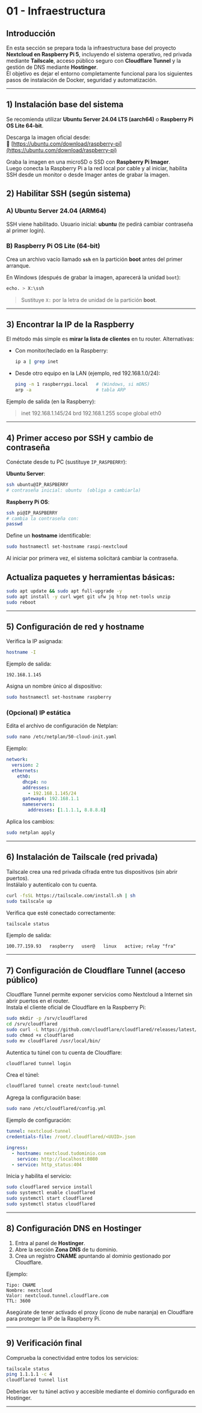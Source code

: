 # 01 - Infraestructura

## Introducción

En esta sección se prepara toda la infraestructura base del proyecto **Nextcloud en Raspberry Pi 5**, incluyendo el sistema operativo, red privada mediante **Tailscale**, acceso público seguro con **Cloudflare Tunnel** y la gestión de DNS mediante **Hostinger**.  
El objetivo es dejar el entorno completamente funcional para los siguientes pasos de instalación de Docker, seguridad y automatización.

---

## 1) Instalación base del sistema

Se recomienda utilizar **Ubuntu Server 24.04 LTS (aarch64)** o **Raspberry Pi OS Lite 64-bit**.

Descarga la imagen oficial desde:  
🔗 [https://ubuntu.com/download/raspberry-pi](https://ubuntu.com/download/raspberry-pi)

Graba la imagen en una microSD o SSD con **Raspberry Pi Imager**.  
Luego conecta la Raspberry Pi a la red local por cable y al iniciar, habilita SSH desde un monitor o desde Imager antes de grabar la imagen.

## 2) Habilitar SSH (según sistema)

### A) Ubuntu Server 24.04 (ARM64)
SSH viene habilitado. Usuario inicial: **ubuntu** (te pedirá cambiar contraseña al primer login).

### B) Raspberry Pi OS Lite (64‑bit)
Crea un archivo vacío llamado **`ssh`** en la partición **boot** antes del primer arranque.

En Windows (después de grabar la imagen, aparecerá la unidad `boot`):
```bash
echo. > X:\ssh
```
> Sustituye `X:` por la letra de unidad de la partición **boot**.

---

## 3) Encontrar la IP de la Raspberry

El método más simple es **mirar la lista de clientes** en tu router. Alternativas:

- Con monitor/teclado en la Raspberry:  
  ```bash
  ip a | grep inet
  ```
- Desde otro equipo en la LAN (ejemplo, red 192.168.1.0/24):  
  ```bash
  ping -n 1 raspberrypi.local   # (Windows, si mDNS)
  arp -a                        # tabla ARP
  ```

Ejemplo de salida (en la Raspberry):

>inet 192.168.1.145/24 brd 192.168.1.255 scope global eth0


---

## 4) Primer acceso por SSH y cambio de contraseña

Conéctate desde tu PC (sustituye `IP_RASPBERRY`):

**Ubuntu Server**:
```bash
ssh ubuntu@IP_RASPBERRY
# contraseña inicial: ubuntu  (obliga a cambiarla)
```

**Raspberry Pi OS**:
```bash
ssh pi@IP_RASPBERRY
# cambia la contraseña con:
passwd
```

Define un **hostname** identificable:
```bash
sudo hostnamectl set-hostname raspi-nextcloud
```

 Al iniciar por primera vez, el sistema solicitará cambiar la contraseña.

## Actualiza paquetes y herramientas básicas:
```bash
sudo apt update && sudo apt full-upgrade -y
sudo apt install -y curl wget git ufw jq htop net-tools unzip
sudo reboot
```

---

## 5) Configuración de red y hostname

Verifica la IP asignada:
```bash
hostname -I
```

Ejemplo de salida:
```
192.168.1.145
```

Asigna un nombre único al dispositivo:
```bash
sudo hostnamectl set-hostname raspberry
```

### (Opcional) IP estática
Edita el archivo de configuración de Netplan:
```bash
sudo nano /etc/netplan/50-cloud-init.yaml
```

Ejemplo:
```yaml
network:
  version: 2
  ethernets:
    eth0:
      dhcp4: no
      addresses:
        - 192.168.1.145/24
      gateway4: 192.168.1.1
      nameservers:
        addresses: [1.1.1.1, 8.8.8.8]
```

Aplica los cambios:
```bash
sudo netplan apply
```

---

## 6) Instalación de Tailscale (red privada)

Tailscale crea una red privada cifrada entre tus dispositivos (sin abrir puertos).  
Instálalo y autentícalo con tu cuenta.

```bash
curl -fsSL https://tailscale.com/install.sh | sh
sudo tailscale up
```

Verifica que esté conectado correctamente:
```bash
tailscale status
```

Ejemplo de salida:
```
100.77.159.93   raspberry   user@   linux   active; relay "fra"
```

---

## 7) Configuración de Cloudflare Tunnel (acceso público)

Cloudflare Tunnel permite exponer servicios como Nextcloud a Internet sin abrir puertos en el router.  
Instala el cliente oficial de Cloudflare en la Raspberry Pi:

```bash
sudo mkdir -p /srv/cloudflared
cd /srv/cloudflared
sudo curl -L https://github.com/cloudflare/cloudflared/releases/latest/download/cloudflared-linux-arm64 -o cloudflared
sudo chmod +x cloudflared
sudo mv cloudflared /usr/local/bin/
```

Autentica tu túnel con tu cuenta de Cloudflare:
```bash
cloudflared tunnel login
```

Crea el túnel:
```bash
cloudflared tunnel create nextcloud-tunnel
```

Agrega la configuración base:
```bash
sudo nano /etc/cloudflared/config.yml
```

Ejemplo de configuración:
```yaml
tunnel: nextcloud-tunnel
credentials-file: /root/.cloudflared/<UUID>.json

ingress:
  - hostname: nextcloud.tudominio.com
    service: http://localhost:8080
  - service: http_status:404
```

Inicia y habilita el servicio:
```bash
sudo cloudflared service install
sudo systemctl enable cloudflared
sudo systemctl start cloudflared
sudo systemctl status cloudflared
```

---

## 8) Configuración DNS en Hostinger

1. Entra al panel de **Hostinger**.  
2. Abre la sección **Zona DNS** de tu dominio.  
3. Crea un registro **CNAME** apuntando al dominio gestionado por Cloudflare.

Ejemplo:
```
Tipo: CNAME
Nombre: nextcloud
Valor: nextcloud.tunnel.cloudflare.com
TTL: 3600
```

Asegúrate de tener activado el proxy (ícono de nube naranja) en Cloudflare para proteger la IP de la Raspberry Pi.

---

## 9) Verificación final

Comprueba la conectividad entre todos los servicios:

```bash
tailscale status
ping 1.1.1.1 -c 4
cloudflared tunnel list
```

Deberías ver tu túnel activo y accesible mediante el dominio configurado en Hostinger.

---
